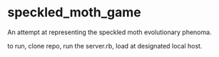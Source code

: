 # speckled_moth_game
An attempt at representing the speckled moth evolutionary phenoma.

to run, clone repo, run the server.rb, load at designated local host.